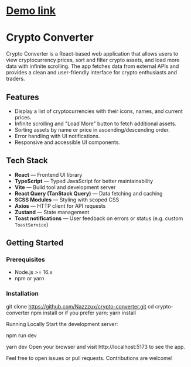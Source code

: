 # [Demo link](https://nazzzux.github.io/crypto-converter)

# Crypto Converter

Crypto Converter is a React-based web application that allows users to view cryptocurrency prices, sort and filter crypto assets, and load more data with infinite scrolling. The app fetches data from external APIs and provides a clean and user-friendly interface for crypto enthusiasts and traders.

## Features

- Display a list of cryptocurrencies with their icons, names, and current prices.
- Infinite scrolling and "Load More" button to fetch additional assets.
- Sorting assets by name or price in ascending/descending order.
- Error handling with UI notifications.
- Responsive and accessible UI components.

## Tech Stack

- **React** — Frontend UI library
- **TypeScript** — Typed JavaScript for better maintainability
- **Vite** — Build tool and development server
- **React Query (TanStack Query)** — Data fetching and caching
- **SCSS Modules** — Styling with scoped CSS
- **Axios** — HTTP client for API requests
- **Zustand** — State management
- **Toast notifications** — User feedback on errors or status (e.g. custom `ToastService`)

## Getting Started

### Prerequisites

- Node.js >= 16.x
- npm or yarn

### Installation
git clone https://github.com/Nazzzux/crypto-converter.git
cd crypto-converter
npm install
or if you prefer yarn:
yarn install


Running Locally
Start the development server:

npm run dev

yarn dev
Open your browser and visit http://localhost:5173 to see the app.

Feel free to open issues or pull requests. Contributions are welcome!
